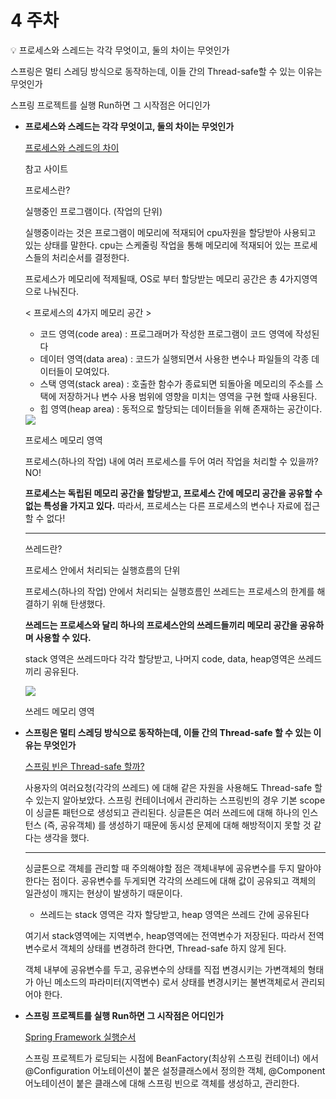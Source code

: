 # 4 주차

<aside>
💡 프로세스와 스레드는 각각 무엇이고, 둘의 차이는 무엇인가

스프링은 멀티 스레딩 방식으로 동작하는데, 이들 간의 Thread-safe할 수 있는 이유는 무엇인가

스프링 프로젝트를 실행 Run하면 그 시작점은 어디인가

</aside>

- **프로세스와 스레드는 각각 무엇이고, 둘의 차이는 무엇인가**
    
    [프로세스와 스레드의 차이](https://velog.io/@raejoonee/%ED%94%84%EB%A1%9C%EC%84%B8%EC%8A%A4%EC%99%80-%EC%8A%A4%EB%A0%88%EB%93%9C%EC%9D%98-%EC%B0%A8%EC%9D%B4)
    
    참고 사이트
    
    프로세스란?
    
    실행중인 프로그램이다. (작업의 단위)
    
    실행중이라는 것은 프로그램이 메모리에 적재되어 cpu자원을 할당받아 사용되고 있는 상태를 말한다. cpu는 스케줄링 작업을 통해 메모리에 적재되어 있는 프로세스들의 처리순서를 결정한다.
    
     
    
    프로세스가 메모리에 적제될때, OS로 부터 할당받는 메모리 공간은 총 4가지영역으로 나눠진다.
    
    <  프로세스의 4가지 메모리 공간 >
    
    - 코드 영역(code area) : 프로그래머가 작성한 프로그램이 코드 영역에 작성된다
    - 데이터 영역(data area) : 코드가 실행되면서 사용한 변수나 파일들의 각종 데이터들이 모여있다.
    - 스택 영역(stack area) : 호출한 함수가 종료되면 되돌아올 메모리의 주소를 스택에 저장하거나 변수 사용 범위에 영향을 미치는 영역을 구현 할때 사용된다.
    - 힙 영역(heap area) : 동적으로 할당되는 데이터들을 위해 존재하는 공간이다.
    
    <img src='./images/4주차-1.png'>
    
    프로세스 메모리 영역
    
    프로세스(하나의 작업) 내에 여러 프로세스를 두어 여러 작업을 처리할 수 있을까? NO!
    
    **프로세스는 독립된 메모리 공간을 할당받고, 프로세스 간에 메모리 공간을 공유할 수 없는 특성을 가지고 있다.** 따라서, 프로세스는 다른 프로세스의 변수나 자료에 접근할 수 없다!
    
    ---
    
    쓰레드란?
    
    프로세스 안에서 처리되는 실행흐름의 단위
    
    프로세스(하나의 작업) 안에서 처리되는 실행흐름인 쓰레드는 프로세스의 한계를 해결하기 위해 탄생했다. 
    
    **쓰레드는 프로세스와 달리 하나의 프로세스안의 쓰레드들끼리 메모리 공간을 공유하며 사용할 수 있다.** 
    
    stack 영역은 쓰레드마다 각각 할당받고, 나머지 code, data, heap영역은 쓰레드끼리 공유된다.
    
     <img src='./images/4주차-2.png'>
    
    쓰레드 메모리 영역
    
- **스프링은 멀티 스레딩 방식으로 동작하는데, 이들 간의 Thread-safe 할 수 있는 이유는 무엇인가**
    
    [스프링 빈은 Thread-safe 할까?](https://alwayspr.tistory.com/m/11)
    
    사용자의 여러요청(각각의 쓰레드) 에 대해 같은 자원을 사용해도 Thread-safe 할 수 있는지 알아보았다. 스프링 컨테이너에서 관리하는 스프링빈의 경우 기본 scope이 싱글톤 패턴으로 생성되고 관리된다. 싱글톤은 여러 쓰레드에 대해 하나의 인스턴스 (즉, 공유객체) 를 생성하기 때문에 동시성 문제에 대해 해방적이지 못할 것 같다는 생각을 했다. 
    
    ---
    
    싱글톤으로 객체를 관리할 때 주의해야할 점은 객체내부에 공유변수를 두지 말아야 한다는 점이다. 공유변수를 두게되면 각각의 쓰레드에 대해 값이 공유되고 객체의 일관성이 깨지는 현상이 발생하기 때문이다. 
    
    - 쓰레드는 stack 영역은 각자 할당받고, heap 영역은 쓰레드 간에 공유된다
    
    여기서 stack영역에는 지역변수, heap영역에는 전역변수가 저장된다. 따라서 전역변수로서 객체의 상태를 변경하려 한다면, Thread-safe 하지 않게 된다. 
    
    객체 내부에 공유변수를 두고, 공유변수의 상태를 직접 변경시키는 가변객체의 형태가 아닌 메소드의 파라미터(지역변수) 로서 상태를 변경시키는 불변객체로서 관리되어야 한다.
    
- **스프링 프로젝트를 실행 Run하면 그 시작점은 어디인가**
    
    [Spring Framework 실행순서](https://javannspring.tistory.com/231)
    
    스프링 프로젝트가 로딩되는 시점에 BeanFactory(최상위 스프링 컨테이너) 에서 @Configuration 어노테이션이 붙은 설정클래스에서 정의한 객체, @Component 어노테이션이 붙은 클래스에 대해 스프링 빈으로 객체를 생성하고, 관리한다.
